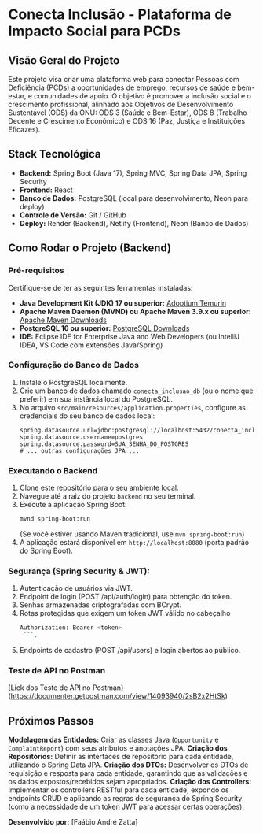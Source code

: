 # Conecta Inclusão - Plataforma de Impacto Social para PCDs

## Visão Geral do Projeto
Este projeto visa criar uma plataforma web para conectar Pessoas com Deficiência (PCDs) a oportunidades de emprego, recursos de saúde e bem-estar, e comunidades de apoio. O objetivo é promover a inclusão social e o crescimento profissional, alinhado aos Objetivos de Desenvolvimento Sustentável (ODS) da ONU: ODS 3 (Saúde e Bem-Estar), ODS 8 (Trabalho Decente e Crescimento Econômico) e ODS 16 (Paz, Justiça e Instituições Eficazes).

## Stack Tecnológica
* **Backend:** Spring Boot (Java 17), Spring MVC, Spring Data JPA, Spring Security
* **Frontend:** React
* **Banco de Dados:** PostgreSQL (local para desenvolvimento, Neon para deploy)
* **Controle de Versão:** Git / GitHub
* **Deploy:** Render (Backend), Netlify (Frontend), Neon (Banco de Dados)

## Como Rodar o Projeto (Backend)

### Pré-requisitos
Certifique-se de ter as seguintes ferramentas instaladas:
* **Java Development Kit (JDK) 17 ou superior:** [Adoptium Temurin](https://adoptium.net/temurin/releases/)
* **Apache Maven Daemon (MVND) ou Apache Maven 3.9.x ou superior:** [Apache Maven Downloads](https://maven.apache.org/download.cgi)
* **PostgreSQL 16 ou superior:** [PostgreSQL Downloads](https://www.postgresql.org/download/windows/)
* **IDE:** Eclipse IDE for Enterprise Java and Web Developers (ou IntelliJ IDEA, VS Code com extensões Java/Spring)

### Configuração do Banco de Dados
1.  Instale o PostgreSQL localmente.
2.  Crie um banco de dados chamado `conecta_inclusao_db` (ou o nome que preferir) em sua instância local do PostgreSQL.
3.  No arquivo `src/main/resources/application.properties`, configure as credenciais do seu banco de dados local:
    ```properties
    spring.datasource.url=jdbc:postgresql://localhost:5432/conecta_inclusao_db
    spring.datasource.username=postgres
    spring.datasource.password=SUA_SENHA_DO_POSTGRES
    # ... outras configurações JPA ...
    ```

### Executando o Backend
1.  Clone este repositório para o seu ambiente local.
2.  Navegue até a raiz do projeto `backend` no seu terminal.
3.  Execute a aplicação Spring Boot:
    ```bash
    mvnd spring-boot:run
    ```
    (Se você estiver usando Maven tradicional, use `mvn spring-boot:run`)
4.  A aplicação estará disponível em `http://localhost:8080` (porta padrão do Spring Boot).

### Segurança (Spring Security & JWT):
1.  Autenticação de usuários via JWT.
2.  Endpoint de login (POST /api/auth/login) para obtenção do token.
3. Senhas armazenadas criptografadas com BCrypt.
4. Rotas protegidas que exigem um token JWT válido no cabeçalho 
    ```bash
    Authorization: Bearer <token>
     ```.
5. Endpoints de cadastro (POST /api/users) e login abertos ao público.

### Teste de API no Postman

[Lick dos Teste de API no Postman}(https://documenter.getpostman.com/view/14093940/2sB2x2HtSk)

## Próximos Passos
**Modelagem das Entidades:** Criar as classes Java (`Opportunity` e `ComplaintReport`) com seus atributos e anotações JPA.
**Criação dos Repositórios:** Definir as interfaces de repositório para cada entidade, utilizando o Spring Data JPA.
**Criação dos DTOs:** Desenvolver os DTOs de requisição e resposta para cada entidade, garantindo que as validações e os dados expostos/recebidos sejam apropriados.
**Criação dos Controllers:** Implementar os controllers RESTful para cada entidade, expondo os endpoints CRUD e aplicando as regras de segurança do Spring Security (como a necessidade de um token JWT para acessar certas operações).

**Desenvolvido por:** [Faábio André Zatta]